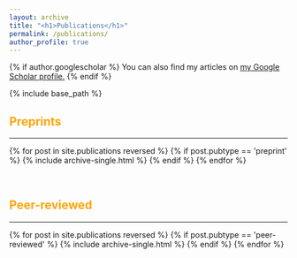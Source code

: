 ```yaml
---
layout: archive
title: "<h1>Publications</h1>"
permalink: /publications/
author_profile: true
---
```


{% if author.googlescholar %}
  You can also find my articles on <u><a href="{{author.googlescholar}}">my Google Scholar profile</a>.</u>
{% endif %}

{% include base_path %}

<h2><b><font color = 'orange'>Preprints</font></b></h2><hr>

{% for post in site.publications reversed %}
  {% if post.pubtype == 'preprint' %}
      {% include archive-single.html %}
  {% endif %}
{% endfor %}


<br>

<h2><b><font color = 'orange'>Peer-reviewed</font></b></h2><hr>

{% for post in site.publications reversed %}
  {% if post.pubtype == 'peer-reviewed' %}
      {% include archive-single.html %}
  {% endif %}
{% endfor %}

